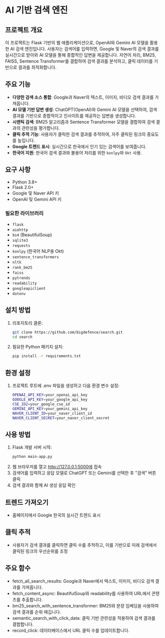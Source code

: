 # AI 기반 검색 엔진

## 프로젝트 개요
이 프로젝트는 Flask 기반의 웹 애플리케이션으로, OpenAI와 Gemini AI 모델을 활용한 AI 검색 엔진입니다. 사용자는 검색어를 입력하면, Google 및 Naver의 검색 결과를 실시간으로 받아와 AI 모델을 통해 종합적인 답변을 제공합니다. 자연어 처리, BM25, FAISS, Sentence Transformer를 결합하여 검색 결과를 분석하고, 클릭 데이터를 기반으로 결과를 최적화합니다.

## 주요 기능
- **다양한 검색 소스 통합**: Google과 Naver의 텍스트, 이미지, 비디오 검색 결과를 가져옵니다.
- **AI 모델 기반 답변 생성**: ChatGPT(OpenAI)와 Gemini AI 모델을 선택하여, 검색 결과를 기반으로 종합적이고 인사이트를 제공하는 답변을 생성합니다.
- **시맨틱 검색**: BM25 알고리즘과 Sentence Transformer 모델을 결합하여 검색 결과의 관련성을 평가합니다.
- **클릭 추적 기능**: 사용자가 클릭한 검색 결과를 추적하여, 자주 클릭된 링크의 중요도를 높입니다.
- **Google 트렌드 표시**: 실시간으로 한국에서 인기 있는 검색어를 보여줍니다.
- **한국어 지원**: 한국어 검색 결과와 불용어 처리를 위한 `konlpy`와 `Okt` 사용.

## 요구 사항
- Python 3.8+
- Flask 2.0+
- Google 및 Naver API 키
- OpenAI 및 Gemini API 키

### 필요한 라이브러리
- `flask`
- `aiohttp`
- `bs4` (BeautifulSoup)
- `sqlite3`
- `requests`
- `konlpy` (한국어 NLP용 Okt)
- `sentence_transformers`
- `nltk`
- `rank_bm25`
- `faiss`
- `pytrends`
- `readability`
- `googleapiclient`
- `dotenv`

## 설치 방법

1. 리포지토리 클론:
   ```bash
   git clone https://github.com/bigdefence/search.git
   cd search
2. 필요한 Python 패키지 설치:
   ```bash
   pip install -r requirements.txt

## 환경 설정

1. 프로젝트 루트에 .env 파일을 생성하고 다음 환경 변수 설정:
   ```bash
   OPENAI_API_KEY=your_openai_api_key
   GOOGLE_API_KEY=your_google_api_key
   CSE_ID2=your_google_cse_id
   GEMINI_API_KEY=your_gemini_api_key
   NAVER_CLIENT_ID=your_naver_client_id
   NAVER_CLIENT_SECRET=your_naver_client_secret

## 사용 방법

1. Flask 개발 서버 시작:
   ```bash
   python main-app.py
2. 웹 브라우저를 열고 http://127.0.0.1:5000에 접속
3. 검색어를 입력하고 응답 모델로 ChatGPT 또는 Gemini를 선택한 후 "검색" 버튼 클릭
4. 검색 결과와 함께 AI 생성 응답 확인

## 트렌드 가져오기
- 홈페이지에서 Google 한국의 실시간 트렌드 표시

## 클릭 추적
- 사용자가 검색 결과를 클릭하면 클릭 수를 추적하고, 이를 기반으로 미래 검색에서 클릭된 링크의 우선순위를 조정

## 주요 함수
- fetch_all_search_results: Google과 Naver에서 텍스트, 이미지, 비디오 검색 결과를 가져옵니다.
- fetch_content_async: BeautifulSoup와 readability를 사용하여 URL에서 콘텐츠를 추출합니다.
- bm25_search_with_sentence_transformer: BM25와 문장 임베딩을 사용하여 검색 결과를 순위 매깁니다.
- semantic_search_with_click_data: 클릭 기반 관련성을 적용하여 검색 결과를 결합합니다.
- record_click: 데이터베이스에서 URL 클릭 수를 업데이트합니다.
